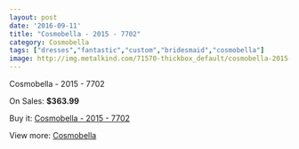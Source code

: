 ```yaml
---
layout: post
date: '2016-09-11'
title: "Cosmobella - 2015 - 7702"
category: Cosmobella
tags: ["dresses","fantastic","custom","bridesmaid","cosmobella"]
image: http://img.metalkind.com/71570-thickbox_default/cosmobella-2015-7702.jpg
---
```

Cosmobella - 2015 - 7702

On Sales: **$363.99**
<a href="https://www.metalkind.com/en/cosmobella/17816-cosmobella-2015-7702.html"><amp-img layout="responsive" width="600" height="600" src="//img.metalkind.com/71570-thickbox_default/cosmobella-2015-7702.jpg" alt="Cosmobella - 2015 - 7702 0" /></a>
<a href="https://www.metalkind.com/en/cosmobella/17816-cosmobella-2015-7702.html"><amp-img layout="responsive" width="600" height="600" src="//img.metalkind.com/71571-thickbox_default/cosmobella-2015-7702.jpg" alt="Cosmobella - 2015 - 7702 1" /></a>
<a href="https://www.metalkind.com/en/cosmobella/17816-cosmobella-2015-7702.html"><amp-img layout="responsive" width="600" height="600" src="//img.metalkind.com/71572-thickbox_default/cosmobella-2015-7702.jpg" alt="Cosmobella - 2015 - 7702 2" /></a>
<a href="https://www.metalkind.com/en/cosmobella/17816-cosmobella-2015-7702.html"><amp-img layout="responsive" width="600" height="600" src="//img.metalkind.com/71573-thickbox_default/cosmobella-2015-7702.jpg" alt="Cosmobella - 2015 - 7702 3" /></a>
<a href="https://www.metalkind.com/en/cosmobella/17816-cosmobella-2015-7702.html"><amp-img layout="responsive" width="600" height="600" src="//img.metalkind.com/71574-thickbox_default/cosmobella-2015-7702.jpg" alt="Cosmobella - 2015 - 7702 4" /></a>

Buy it: [Cosmobella - 2015 - 7702](https://www.metalkind.com/en/cosmobella/17816-cosmobella-2015-7702.html "Cosmobella - 2015 - 7702")

View more: [Cosmobella](https://www.metalkind.com/en/33-cosmobella "Cosmobella")